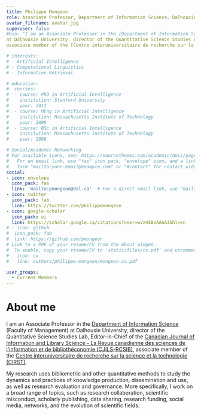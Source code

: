 ```yaml
---
title: Philippe Mongeon
role: Associate Professor, Department of Information Science, Dalhousie University
avatar_filename: avatar.jpg
superuser: false
#bio: "I am an Associate Professor in the [Department of Information Science](https://www.dal.ca/faculty/management/faculty-staff/information-science.html) (Faculty of Management)
at Dalhousie University, director of the Quantitative Science Studies Lab, Editor-in-Chief of the [Canadian Journal of Information and Library Science - La Revue canadienne des sciences de l'information et de bibliothéconomie (CJILS-RCSIB)](https://www.erudit.org/en/journals/cjils/),
associate member of the [Centre interuniversitaire de recherche sur la science et la technologie (CIRST)](https://www.cirst.uqam.ca/en/)."

# interests:
# - Artificial Intelligence
# - Computational Linguistics
# - Information Retrieval

# education:
#  courses:
#  - course: PhD in Artificial Intelligence
#    institution: Stanford University
#    year: 2012
#  - course: MEng in Artificial Intelligence
#    institution: Massachusetts Institute of Technology
#    year: 2009
#  - course: BSc in Artificial Intelligence
#    institution: Massachusetts Institute of Technology
#    year: 2008

# Social/Academic Networking
# For available icons, see: https://sourcethemes.com/academic/docs/page-builder/#icons
#   For an email link, use "fas" icon pack, "envelope" icon, and a link in the
#   form "mailto:your-email@example.com" or "#contact" for contact widget.
social:
- icon: envelope
  icon_pack: fas
  link: 'mailto:pmongeon@dal.ca'  # For a direct email link, use "mailto:qsslab@dal.ca".
- icon: twitter
  icon_pack: fab
  link: https://twitter.com/philippemongeon
- icon: google-scholar
  icon_pack: ai
  link: https://scholar.google.ca/citations?user=wvX4S8sAAAAJ&hl=en  
# - icon: github
#  icon_pack: fab
#  link: https://github.com/pmongeon
# Link to a PDF of your resume/CV from the About widget.
#  To enable, copy your resume/CV to `static/files/cv.pdf` and uncomment the lines below.
# - icon: cv
#   link: authors/philippe-mongeon/mongeon-cv.pdf

user_groups:
  - Current Members
---
```


# About me
I am an Associate Professor in the [Department of Information Science](https://www.dal.ca/faculty/management/faculty-staff/information-science.html) (Faculty of Management)
at Dalhousie University, director of the Quantitative Science Studies Lab, Editor-in-Chief of the [Canadian Journal of Information and Library Science - La Revue canadienne des sciences de l'information et de bibliothéconomie (CJILS-RCSIB)](https://www.erudit.org/en/journals/cjils/),
associate member of the [Centre interuniversitaire de recherche sur la science et la technologie (CIRST)](https://www.cirst.uqam.ca/en/).

My research uses bibliometric and other quantitative methods to study the dynamics and practices of knowledge production, dissemination and use, as well as research evaluation and governance. More specifically, I work on a broad range of topics, such as research collaboration, scientific misconduct, scholarly publishing, data sharing, research funding, social media, networks, and the evolution of scientific fields. 